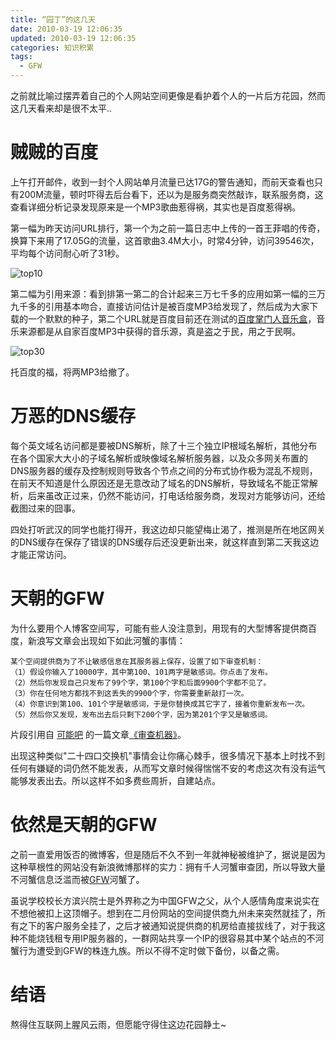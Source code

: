 ```yaml
---
title: “园丁”的这几天
date: 2010-03-19 12:06:35
updated: 2010-03-19 12:06:35
categories: 知识积累
tags:
  - GFW
---
```


之前就比喻过摆弄着自己的个人网站空间更像是看护着个人的一片后方花园，然而这几天看来却是很不太平..

<!-- more -->

# 贼贼的百度

上午打开邮件，收到一封个人网站单月流量已达17G的警告通知，而前天查看也只有200M流量，顿时吓得去后台看下，还以为是服务商突然敲诈，联系服务商，这查看详细分析记录发现原来是一个MP3歌曲惹得祸，其实也是百度惹得祸。

第一幅为昨天访问URL排行，第一个为之前一篇日志中上传的一首王菲唱的传奇，换算下来用了17.05G的流量，这首歌曲3.4M大小，时常4分钟，访问39546次，平均每个访问耐心听了31秒。

![top10](https://ws3.sinaimg.cn/large/006tNbRwly1fynik7dw1uj30hb0403yf.jpg)

第二幅为引用来源：看到排第一第二的合计起来三万七千多的应用如第一幅的三万九千多的引用基本吻合，直接访问估计是被百度MP3给发现了，然后成为大家下载的一个默默的种子，第二个URL就是百度目前还在测试的[百度掌门人音乐盒](http://box.zhangmen.baidu.com/ "百度掌门人音乐盒")，音乐来源都是从自家百度MP3中获得的音乐源，真是盗之于民，用之于民啊。

![top30](https://ws4.sinaimg.cn/large/006tNbRwly1fyniklozu0j30kz06fmx6.jpg)

托百度的福，将两MP3给撤了。

# 万恶的DNS缓存

每个英文域名访问都是要被DNS解析，除了十三个独立IP根域名解析，其他分布在各个国家大大小的子域名解析或映像域名解析服务器，以及众多网关布置的DNS服务器的缓存及控制规则导致各个节点之间的分布式协作极为混乱不规则，在前天不知道是什么原因还是无意改动了域名的DNS解析，导致域名不能正常解析，后来虽改正过来，仍然不能访问，打电话给服务商，发现对方能够访问，还给截图过来的囧事。

四处打听武汉的同学也能打得开，我这边却只能望梅止渴了，推测是所在地区网关的DNS缓存在保存了错误的DNS缓存后还没更新出来，就这样直到第二天我这边才能正常访问。

# 天朝的GFW

为什么要用个人博客空间写，可能有些人没注意到，用现有的大型博客提供商百度，新浪写文章会出现如下如此河蟹的事情：

    某个空间提供商为了不让敏感信息在其服务器上保存，设置了如下审查机制：
    （1）假设你输入了10000字，其中第100、101两字是敏感词。你点击了发布。
    （2）然后你发现自己只发布了99个字，第100个字和后面9900个字都不见了。
    （3）你在任何地方都找不到这丢失的9900个字，你需要重新敲打一次。
    （4）你意识到第100、101个字是敏感词，于是你替换成其它字了，接着你重新发布一次。
    （5）然后你又发现，发布出去后只剩下200个字，因为第201个字又是敏感词。

片段引用自 [可能吧](http://www.kenengba.com) 的一篇文章[《审查机器》](http://www.kenengba.com/post/2812.html)。

出现这种类似"二十四口交换机"事情会让你痛心棘手，很多情况下基本上时找不到任何有嫌疑的词仍然不能发表，从而写文章时候得惴惴不安的考虑这次有没有运气能够发表出去。所以这样不如多费些周折，自建站点。

# 依然是天朝的GFW

之前一直爱用饭否的微博客，但是随后不久不到一年就神秘被维护了，据说是因为这种草根性的网站没有新浪微博那样的实力：拥有千人河蟹审查团，所以导致大量不河蟹信息泛滥而被[GFW](http://zh.wikipedia.org/wiki/%E9%98%B2%E7%81%AB%E9%95%BF%E5%9F%8E)河蟹了。

虽说学校校长方滨兴院士是外界称之为中国GFW之父，从个人感情角度来说实在不想他被扣上这顶帽子。想到在二月份网站的空间提供商九州未来突然就挂了，所有之下的客户服务全挂了，之后才被通知说提供商的机房给直接拔线了，对于我这种不能烧钱租专用IP服务器的，一群网站共享一个IP的很容易其中某个站点的不河蟹行为遭受到GFW的株连九族。所以不得不定时做下备份，以备之需。

# 结语

熬得住互联网上腥风云雨，但愿能守得住这边花园静土~
